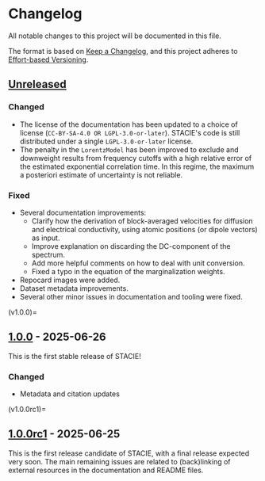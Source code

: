 <!-- markdownlint-disable no-duplicate-heading blanks-around-headings -->

# Changelog

All notable changes to this project will be documented in this file.

The format is based on [Keep a Changelog](https://keepachangelog.com/en/1.1.0/),
and this project adheres to [Effort-based Versioning](https://jacobtomlinson.dev/effver/).

## [Unreleased]

### Changed

- The license of the documentation has been updated to a choice of license
  (`CC-BY-SA-4.0 OR LGPL-3.0-or-later`).
  STACIE's code is still distributed under a single `LGPL-3.0-or-later` license.
- The penalty in the `LorentzModel` has been improved to exclude and downweight results
  from frequency cutoffs with a high relative error of the estimated exponential correlation time.
  In this regime, the maximum a posteriori estimate of uncertainty is not reliable.

### Fixed

- Several documentation improvements:
    - Clarify how the derivation of block-averaged velocities for diffusion and electrical conductivity,
      using atomic positions (or dipole vectors) as input.
    - Improve explanation on discarding the DC-component of the spectrum.
    - Add more helpful comments on how to deal with unit conversion.
    - Fixed a typo in the equation of the marginalization weights.
- Repocard images were added.
- Dataset metadata improvements.
- Several other minor issues in documentation and tooling were fixed.

(v1.0.0)=
## [1.0.0] - 2025-06-26

This is the first stable release of STACIE!

### Changed

- Metadata and citation updates

(v1.0.0rc1)=
## [1.0.0rc1] - 2025-06-25

This is the first release candidate of STACIE, with a final release expected very soon.
The main remaining issues are related to (back)linking of external resources
in the documentation and README files.

[Unreleased]: https://github.com/molmod/stacie
[1.0.0]: https://github.com/molmod/stacie/releases/tag/v1.0.0
[1.0.0rc1]: https://github.com/molmod/stacie/releases/tag/v1.0.0rc1
